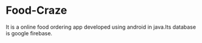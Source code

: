# Food-Craze
It is a online food ordering app developed using android in java.Its database is google firebase.
